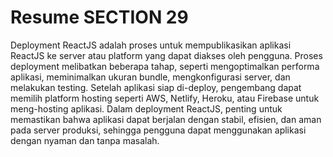 # Resume SECTION 29

Deployment ReactJS adalah proses untuk mempublikasikan aplikasi ReactJS ke server atau platform yang dapat diakses oleh pengguna. Proses deployment melibatkan beberapa tahap, seperti mengoptimalkan performa aplikasi, meminimalkan ukuran bundle, mengkonfigurasi server, dan melakukan testing. Setelah aplikasi siap di-deploy, pengembang dapat memilih platform hosting seperti AWS, Netlify, Heroku, atau Firebase untuk meng-hosting aplikasi. Dalam deployment ReactJS, penting untuk memastikan bahwa aplikasi dapat berjalan dengan stabil, efisien, dan aman pada server produksi, sehingga pengguna dapat menggunakan aplikasi dengan nyaman dan tanpa masalah.